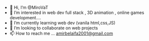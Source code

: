 - 👋 Hi, I’m @MiroVaT
- 👀 I’m interested in web dev full stack , 3D animation , online games development....
- 🌱 I’m currently learning web dev (vanila html,css,JS)
- 💞️ I’m looking to collaborate on web projects
- 📫 How to reach me ... amirbelaifa2001@gmail.com

<!---
MiroVaT/MiroVaT is a ✨ special ✨ repository because its `README.md` (this file) appears on your GitHub profile.
You can click the Preview link to take a look at your changes.
--->
